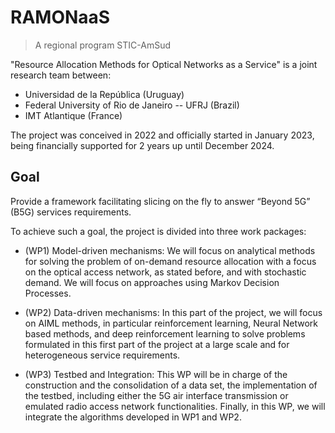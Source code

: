 # RAMONaaS
> A regional program STIC-AmSud

"Resource Allocation Methods for Optical Networks as a Service" is a joint research team between:

- Universidad de la República (Uruguay) 
- Federal University of Rio de Janeiro -- UFRJ (Brazil)
- IMT Atlantique (France)

The project was conceived in 2022 and officially started in January 2023, being financially supported for 2 years up until December 2024.

## Goal

Provide a framework facilitating slicing on the fly to answer “Beyond 5G” (B5G) services requirements. 

To achieve such a goal, the project is divided into three work packages: 

- (WP1) Model-driven mechanisms: We will focus on analytical methods for solving the problem of on-demand resource allocation with a focus on the optical access network, as stated before, and with stochastic demand. We will focus on approaches using Markov Decision Processes.

- (WP2) Data-driven mechanisms: In this part of the project, we will focus on AIML methods, in particular reinforcement learning, Neural Network based methods, and deep reinforcement learning to solve problems formulated in this first part of the project at a large scale and for heterogeneous service requirements.

- (WP3) Testbed and Integration: This WP will be in charge of the construction and the consolidation of a data set, the implementation of the testbed, including either the 5G air interface transmission or emulated radio access network functionalities. Finally, in this WP, we will integrate the algorithms developed in WP1 and WP2.
